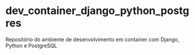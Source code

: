 # dev_container_django_python_postgres
Repositório do ambiente de desenvolvimento em container com Django, Python e PostgreSQL
